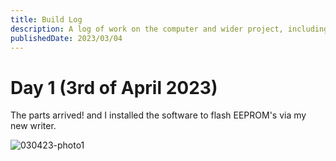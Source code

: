 ```yaml
---
title: Build Log
description: A log of work on the computer and wider project, including a brief description for each day of work & atleast 1 photo
publishedDate: 2023/03/04
---
```

# Day 1 (3rd of April 2023)
The parts arrived! and I installed the software to flash EEPROM's via my new writer.

![030423-photo1](https://8bitproject.sean.cyou/images/build-log/030423/img1.png)